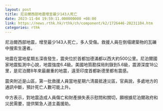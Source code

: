 ```yaml
---
layout: post
title: 尼泊爾西部地震增至最少143人死亡
date: 2023-11-04 19:59:11.000000000 +08:00
link: https://news.rthk.hk/rthk/ch/component/k2/1726446-20231104.htm
categories: rthk
---
```


尼泊爾西部地震，增至最少143人死亡，多人受傷。救援人員在倒塌建築物的瓦礫中搜索生還者。

地震在當地星期五深夜發生，震央位於首都加德滿都以西大約500公里。尼泊爾國家地震監測中心說，地震強度6.4級。美國地質勘探局則錄到5.6級，震源深度18公里，是尼泊爾8年來最嚴重的地震，遠至印度首都新德里都有震感。

震央附近是山區，第一批救援人員當地星期六清晨抵達災區，官員說，多處地方的通訊中斷，預計死亡人數可能上升。

中方表示，對地震造成人員傷亡和財產損失表示慰問和關切，願根據尼泊爾政府和災民需要，提供緊急人道主義援助。
